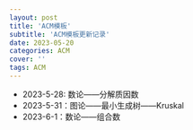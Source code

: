 ```yaml
---
layout: post
title: 'ACM模板'
subtitle: 'ACM模板更新记录'
date: 2023-05-20
categories: ACM
cover: ''
tags: ACM
---
```


- 2023-5-28: 数论——分解质因数    
- 2023-5-31：图论——最小生成树——Kruskal
- 2023-6-1：数论——组合数

